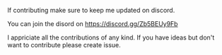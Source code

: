 If contributing make sure to keep me updated on discord.

You can join the disord on https://discord.gg/Zb5BEUy9Fb

I appriciate all the contributions of any kind. If you have ideas but don't want to contribute please create issue.
